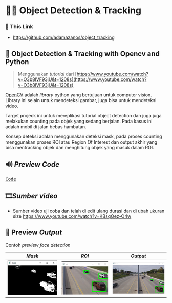 
#  🕵️‍♂️ Object Detection & Tracking

### 🔗 This Link
- https://github.com/adamazanos/object_tracking

## 🎥 Object Detection & Tracking with Opencv and Python


> Menggunakan *tutorial* dari
> [https://www.youtube.com/watch?v=O3b8lVF93jU&t=1208s](https://www.youtube.com/watch?v=O3b8lVF93jU&t=1208s)

[OpenCV](https://opencv.org/ ) adalah *library* python yang bertujuan untuk computer vision. Library ini selain untuk  mendeteksi gambar, juga bisa untuk mendeteksi video.

Target projeck ini untuk mereplikasi tutorial object detection dan juga juga melakukan counting pada objek yang sedang berjalan. Pada kasus ini adalah mobil di jalan bebas  hambatan.

Konsep deteksi adalah menggunakan deteksi mask, pada proses counting menggunakan proses ROI atau Region Of Interest dan output akhir yang bisa mentracking objek dan menghitung objek yang masuk dalam ROI.

## 🔊 *Preview Code*

<kbd> [Code](https://github.com/adamazanos/object_tracking/blob/main/object_tracking_pemula/tracker.py) </kbd>

## 🎞️*Sumber video*

- Sumber video uji coba dan telah di edit ulang durasi dan di ubah ukuran size https://www.youtube.com/watch?v=KBsqQez-O4w


## 🤖 Preview *Output*
Contoh *preview* *face detection*

| *Mask* |*ROI*| *Output* |
|--|--|--|
| <img src="https://raw.githubusercontent.com/adamazanos/object_tracking/main/Prev%20Detection/mask.png" width="500"></img>|  <img src="https://raw.githubusercontent.com/adamazanos/object_tracking/main/Prev%20Detection/roi%20area.png" width="500"></img> | <img src="https://raw.githubusercontent.com/adamazanos/object_tracking/main/Prev%20Detection/Tracking%201.png" width="500"></img> |
